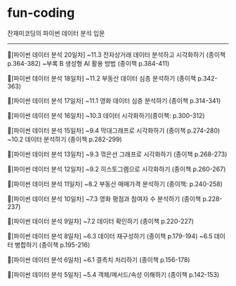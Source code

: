 # fun-coding
잔재미코딩의 파이썬 데이터 분석 입문

----------------------------

📖[파이썬 데이터 분석 20일차] 
~11.3 전자상거래 데이터 분석하고 시각화하기 (종이책 p.364-382)
~부록 B 생성형 AI 활용 방법 (종이책 p.384-411)

📖[파이썬 데이터 분석 18일차]
~11.2 부동산 데이터 심층 분석하기 (종이책 p.342-363)

📖[파이썬 데이터 분석 17일차]
~11.1 영화 데이터 심층 분석하기 (종이책 p.314-341)

📖[파이썬 데이터 분석 16일차]
~10.3 데이터 시각화하기(종이책: p.300-312)

📖[파이썬 데이터 분석 15일차]
~9.4 막대그래프로 시각화하기 (종이책 p.274-280)
~10.2 데이터 분석하기 (종이책 p.282-299)

📖[파이썬 데이터 분석 13일차]
~9.3 꺾은선 그래프로 시각화하기 (종이책 p.268-273)

📖[파이썬 데이터 분석 12일차]
~9.2 히스토그램으로 시각화하기 (종이책 p.260-267)

📖[파이썬 데이터 분석 11일차]
~8.2 부동산 매매가격 분석하기 (종이책: p.240-258)

📖[파이썬 데이터 분석 10일차]
~7.3 영화 평점과 참여자 수 분석하기 (종이책 p.228-237)

📖[파이썬 데이터 분석 9일차]
~7.2 데이터 확인하기 (종이책 p.220-227)

📖[파이썬 데이터 분석 8일차]
~6.3 데이터 재구성하기 (종이책 p.179-194)
~6.5 데이터 병합하기 (종이책 p.195-216)

📖[파이썬 데이터 분석 6일차]
~6.1 결측치 처리하기 (종이책 p.156-178)

📖[파이썬 데이터 분석 5일차]
~5.4 객체/메서드/속성 이해하기 (종이책 p.142-153)